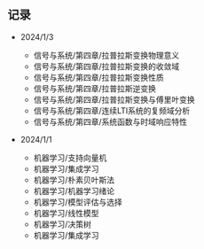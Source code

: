 **记录**
------------------------------------------
* 2024/1/3
    * 信号与系统/第四章/拉普拉斯变换物理意义
    * 信号与系统/第四章/拉普拉斯变换的收敛域
    * 信号与系统/第四章/拉普拉斯变换性质
    * 信号与系统/第四章/拉普拉斯逆变换
    * 信号与系统/第四章/拉普拉斯变换与傅里叶变换
    * 信号与系统/第四章/连续LTI系统的复频域分析
    * 信号与系统/第四章/系统函数与时域响应特性

* 2024/1/1
    * 机器学习/支持向量机
    * 机器学习/集成学习
    * 机器学习/朴素贝叶斯法
    * 机器学习/机器学习绪论
    * 机器学习/模型评估与选择
    * 机器学习/线性模型
    * 机器学习/决策树
    * 机器学习/集成学习

